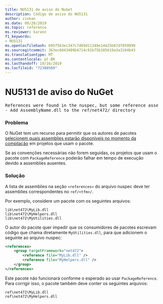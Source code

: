 ```yaml
---
title: NU5131 de aviso do NuGet
description: Código de aviso do NU5131
author: zivkan
ms.date: 09/20/2019
ms.topic: reference
ms.reviewer: karann
f1_keywords:
- NU5131
ms.openlocfilehash: 695f563ec347c7d69d11349e14425b67df859990
ms.sourcegitcommit: 363ec6843409b4714c91b75b105619a3a3184b43
ms.translationtype: MT
ms.contentlocale: pt-BR
ms.lasthandoff: 10/16/2019
ms.locfileid: "72380509"
---
```

# <a name="nuget-warning-nu5131"></a>NU5131 de aviso do NuGet

<pre>References were found in the nuspec, but some reference assemblies were not found in both the nuspec and ref folder. Add the following reference assemblies:
- Add AssemblyName.dll to the ref/net472/ directory</pre>

### <a name="issue"></a>Problema

O NuGet tem um recurso para permitir que os autores de pacotes [selecionem quais assemblies estarão disponíveis no momento da compilação](https://docs.microsoft.com/en-gb/nuget/create-packages/select-assemblies-referenced-by-projects) em projetos que usam o pacote.

Se as convenções necessárias não forem seguidas, os projetos que usam o pacote com `PackageReference` poderão falhar em tempo de execução devido a assemblies ausentes.

### <a name="solution"></a>Solução

A lista de assemblies na seção `<references>` do arquivo nuspec deve ter assemblies correspondentes no `ref/<tfm>/`.

Por exemplo, considere um pacote com os seguintes arquivos:

```text
lib\net472\MyLib.dll
lib\net472\MyHelpers.dll
lib\net472\MyUtilities.dll
```

O autor do pacote quer impedir que os consumidores de pacotes escrevam código que chama diretamente `MyUtilities.dll`, para que adicionem o seguinte ao arquivo nuspec:

```xml
<references>
    <group targetFramework="net472">
        <reference file="MyLib.dll" />
        <reference file="MyHelpers.dll" />
    </group>
</references>
```

Este pacote não funcionará conforme o esperado ao usar `PackageReference`. Para corrigir isso, o pacote também deve conter os seguintes arquivos:

```text
ref\net472\MyLib.dll
ref\net472\MyHelpers.dll
```
